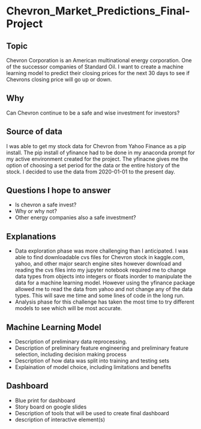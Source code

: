 # Chevron_Market_Predictions_Final-Project
## Topic 
 Chevron Corporation is an American multinational energy corporation. One of the successor companies of Standard Oil. I want to create a machine learning model to predict their closing prices for the next 30 days to see if Chevrons closing price will go up or down.
## Why 
Can Chevron continue to be a safe and wise investment for investors?  
## Source of data
I was able to get my stock data for Chevron from Yahoo Finance as a pip install. The pip install of yfinance had to be done in my anaconda prompt for my active environment created for the project. The yfinacne gives me the option of choosing a set period for the data or the entire history of the stock. I decided to use the data from 2020-01-01 to the present day.
## Questions I hope to answer
* Is chevron a safe invest?
* Why or why not?
* Other energy companies also a safe investment? 
## Explanations
* Data exploration phase was more challenging than I anticipated. I was able to find downloadable cvs files for Chevron stock in kaggle.com, yahoo, and other major search engine sites however download and reading the cvs files into my jupyter notebook required me to change data types from objects into integers or floats inorder to manipulate the data for a machine learning model. However using the yfinance package allowed me to read the data from yahoo and not change any of the data types. This will save me time and some lines of code in the long run.
* Analysis phase for this challenge has taken the most time to try different models to see which will be most accurate.
## Machine Learning Model
* Description of preliminary data reprocessing.
* Description of preliminary feature engineering and preliminary feature selection, including decision making process
* Description of how data was split into training and testing sets
* Explaination of model choice, including limitations and benefits
## Dashboard
* Blue print for dashboard 
* Story board on google slides
* Description of tools that will be used to create final dashboard
* description of interactive element(s)
